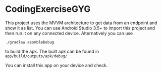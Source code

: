 # CodingExerciseGYG
This project uses the MVVM architecture to get data from an endpoint and show it as list. You can use Android Studio 3.5+ to import this project and then run it on any connected device. Alternatively you can use

  `./gradlew assmbleDebug`
  
 to build the apk. The built apk can be found in `app/build/outputs/apk/debug/` 
 
 You can install this app on your device and check.
